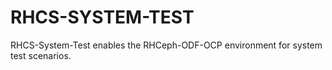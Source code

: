 # RHCS-SYSTEM-TEST

RHCS-System-Test enables the RHCeph-ODF-OCP environment for system test scenarios. 